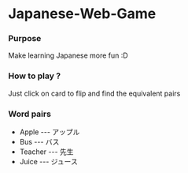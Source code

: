 # Japanese-Web-Game
### Purpose
Make learning Japanese more fun :D
### How to play ?
Just click on card to flip and find the equivalent pairs
### Word pairs
- Apple --- アップル
- Bus --- バス
- Teacher --- 先生
- Juice --- ジュース
